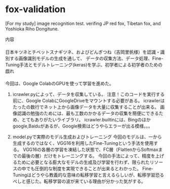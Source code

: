 # fox-validation
[For my study] image recognition test. verifing JP red fox, Tibetan fox, and Yoshioka Riho Dongitune. 

内容
####
日本キツネとチベットスナギツネ、およびどんぎつね（吉岡里帆様）を認識・識別する画像識別モデルの生成を通して、
データの収集方法、データ処理、Fine-Tuning手法とモデルトレーニング(keras)を学ぶ、初学者による初学者のための戯れ
####

今回は、Google ColabのGPUを使って学習を進めた。

1. icrawler.pyによって、データを収集している。
注意！このコードを実行する前に、Google ColabにGoogleDriveをマウントする必要がある。
icrawlerはたったの数行でネット上から画像データを大量に収集することが出来る。
画像認識の勉強のためには、最も工数のかかるデータの収集を簡便にできるため、とてもありがたいライブラリ。
icrawler.builtinには、Bingのほかgoogle,Baiduがあるが、Google検索はどうやらエラーが出る模様。。。

2. model.pyで実際のモデル生成およびトレーニング
今回のモデルは、一から生成するのではなく、VGG16を利用したFine-Tuningという手法を使用する。
VGG16の各層の学習を凍結した状態で、FC層（FlattenからSoftmaxまでの最後の層）だけをトレーニングする。
今回の手法によって、精度を上げるために必要となる膨大なモデルの生成及び学習を行わず、限られたリソースの中でも圧倒的な制度を実現できることが出来るとわかった。
Fine-Tuningはどうやら教義的な意味の転移学習と言えるらしいが、転移学習恐るべしと感じた。転移学習の波が来ている理由が分かった気がする。





